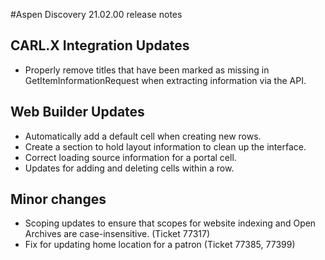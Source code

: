 #Aspen Discovery 21.02.00 release notes
## CARL.X Integration Updates
- Properly remove titles that have been marked as missing in GetItemInformationRequest when extracting information via the API.  

## Web Builder Updates
- Automatically add a default cell when creating new rows. 
- Create a section to hold layout information to clean up the interface.
- Correct loading source information for a portal cell. 
- Updates for adding and deleting cells within a row. 

## Minor changes
- Scoping updates to ensure that scopes for website indexing and Open Archives are case-insensitive. (Ticket 77317)
- Fix for updating home location for a patron (Ticket 77385, 77399)
